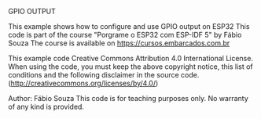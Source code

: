 GPIO OUTPUT

 This example shows how to configure and use GPIO output on ESP32
 This code is part of the course "Porgrame o ESP32 com ESP-IDF 5" by Fábio Souza
 The course is available on https://cursos.embarcados.com.br

 This example code Creative Commons Attribution 4.0 International License.
 When using the code, you must keep the above copyright notice,
 this list of conditions and the following disclaimer in the source code.
 (http://creativecommons.org/licenses/by/4.0/)
 
 Author: Fábio Souza
 This code is for teaching purposes only.
 No warranty of any kind is provided.